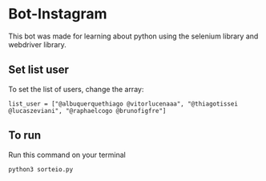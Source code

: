 # Bot-Instagram
This bot was made for learning about python using the selenium library and webdriver library.

## Set list user
To set the list of users, change the array:
```
list_user = ["@albuquerquethiago @vitorlucenaaa", "@thiagotissei @lucaszeviani", "@raphaelcogo @brunofigfre"]
```

## To run 
Run this command on your terminal
```
python3 sorteio.py
```
